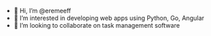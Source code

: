 - 👋 Hi, I’m @eremeeff
- 👀 I’m interested in developing web apps using Python, Go, Angular
- 💞️ I’m looking to collaborate on task management software

<!---
eremeeff/eremeeff is a ✨ special ✨ repository because its `README.md` (this file) appears on your GitHub profile.
You can click the Preview link to take a look at your changes.
--->
